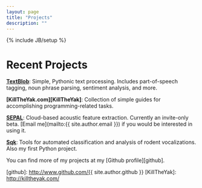```yaml
---
layout: page
title: "Projects"
description: ""
---
```

{% include JB/setup %}

# Recent Projects

**[TextBlob](http://textblob.readthedocs.org/)**: Simple, Pythonic text processing. Includes part-of-speech tagging, noun phrase parsing, sentiment analysis, and more.

**[KillTheYak.com][KillTheYak]**: Collection of simple guides for accomplishing programming-related tasks.

**[SEPAL](http://sepalbio.com)**: Cloud-based acoustic feature extraction. Currently an invite-only beta. [Email me](mailto:{{ site.author.email }}) if you would be interested in using it.

**[Sqk](http://www.github.com/sloria/usv)**: Tools for automated classification and analysis of rodent vocalizations. Also my first Python project.

You can find more of my projects at my [Github profile][github].

[github]: http://www.github.com/{{ site.author.github }}
[KillTheYak]: http://killtheyak.com/